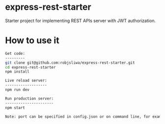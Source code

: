 # express-rest-starter 
Starter project for implementing REST APIs server with JWT authorization.

# How to use it

```sh
Get code:
---------
git clone git@github.com:robjsliwa/express-rest-starter.git
cd express-rest-starter
npm install

Live reload server:
-------------------
npm run dev

Run production server:
----------------------
npm start

Note: port can be specified in config.json or on command line, for example, PORT=3000 npm start
```
